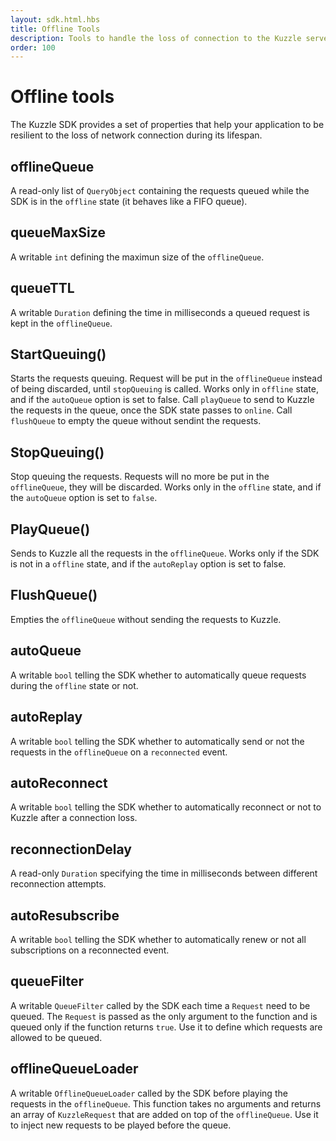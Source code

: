 ```yaml
---
layout: sdk.html.hbs
title: Offline Tools
description: Tools to handle the loss of connection to the Kuzzle server
order: 100
---
```


# Offline tools

The Kuzzle SDK provides a set of properties that help your application to be resilient to the loss of network connection
during its lifespan. 

## offlineQueue

A read-only list of `QueryObject` containing the requests queued while the SDK is in the `offline` state (it behaves like a FIFO queue).

## queueMaxSize

A writable `int` defining the maximun size of the `offlineQueue`.

## queueTTL

A writable `Duration` defining the time in milliseconds a queued request is kept in the `offlineQueue`.

## StartQueuing()

Starts the requests queuing. Request will be put in the `offlineQueue` instead of being discarded, until `stopQueuing` is called.
Works only in `offline` state, and if the `autoQueue` option is set to false. Call `playQueue` to send to Kuzzle the
requests in the queue, once the SDK state passes to `online`. Call `flushQueue` to empty the queue without sendint the requests.

## StopQueuing()

Stop queuing the requests. Requests will no more be put in the `offlineQueue`, they will be discarded.
Works only in the `offline` state, and if the `autoQueue` option is set to `false`.

## PlayQueue()

Sends to Kuzzle all the requests in the `offlineQueue`. Works only if the SDK is not in a `offline` state, and if the 
`autoReplay` option is set to false.

## FlushQueue()

Empties the `offlineQueue` without sending the requests to Kuzzle.

## autoQueue

A writable `bool` telling the SDK whether to automatically queue requests during the `offline` state or not.

## autoReplay

A writable `bool` telling the SDK whether to automatically send or not the requests in the `offlineQueue` on a
`reconnected` event.

## autoReconnect

A writable `bool` telling the SDK whether to automatically reconnect or not to Kuzzle after a connection loss.

## reconnectionDelay 	

A read-only `Duration` specifying the time in milliseconds between different reconnection attempts.

## autoResubscribe

A writable `bool` telling the SDK whether to automatically renew or not all subscriptions on a reconnected event.

## queueFilter

A writable `QueueFilter` called by the SDK each time a `Request` need to be queued. The `Request` is passed as the only argument
to the function and is queued only if the function returns `true`. Use it to define which requests are allowed to be queued.

## offlineQueueLoader

A writable `OfflineQueueLoader` called by the SDK before playing the requests in the `offlineQueue`. This function takes no arguments
and returns an array of `KuzzleRequest` that are added on top of the `offlineQueue`. Use it to inject new requests to be played
before the queue.
